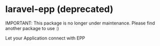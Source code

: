 # laravel-epp (deprecated)

IMPORTANT: This package is no longer under maintenance. Please find another package to use :)

Let your Application connect with EPP
